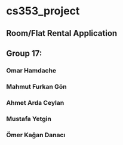 # cs353_project
## Room/Flat Rental Application

## Group 17:
### Omar Hamdache
### Mahmut Furkan Gön
### Ahmet Arda Ceylan
### Mustafa Yetgin
### Ömer Kağan Danacı
